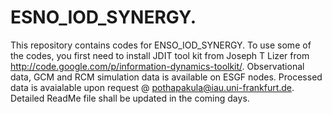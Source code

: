 # ESNO_IOD_SYNERGY.
This repository contains codes for ENSO_IOD_SYNERGY.
To use some of the codes, you first need to install JDIT tool kit from Joseph T Lizer from 
http://code.google.com/p/information-dynamics-toolkit/.
Observational data, GCM and RCM simulation data is available on ESGF nodes. Processed data is avaialable upon request @ pothapakula@iau.uni-frankfurt.de.
Detailed ReadMe file shall be updated in the coming days.
